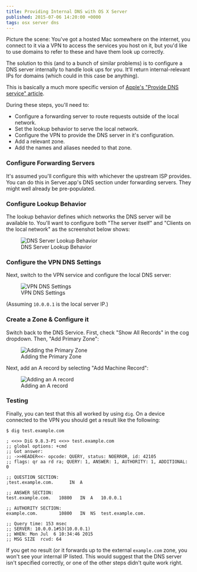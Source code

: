 ```yaml
---
title: Providing Internal DNS with OS X Server
published: 2015-07-06 14:20:00 +0000
tags: osx server dns
---
```


Picture the scene: You've got a hosted Mac somewhere on the internet, you
connect to it via a VPN to access the services you host on it, but you'd like
to use domains to refer to these and have them look up correctly.

The solution to this (and to a bunch of similar problems) is to configure a DNS
server internally to handle look ups for you. It'll return internal-relevant
IPs for domains (which could in this case be anything).

This is basically a much more specific version of [Apple's "Provide DNS
service" article][apple_dns_docs].

During these steps, you'll need to:

* Configure a forwarding server to route requests outside of the local network.
* Set the lookup behavior to serve the local network.
* Configure the VPN to provide the DNS server in it's configuration.
* Add a relevant zone.
* Add the names and aliases needed to that zone.

### Configure Forwarding Servers

It's assumed you'll configure this with whichever the upstream ISP provides.
You can do this in Server.app's DNS section under forwarding servers. They
might well already be pre-populated.

### Configure Lookup Behavior

The lookup behavior defines which networks the DNS server will be available to.
You'll want to configure both "The server itself" and "Clients on the local
network" as the screenshot below shows:

<figure>
  <img src="/resources/images/osx_server_dns_lookups.png"
  alt="DNS Server Lookup Behavior" max-width="500px">
  <figcaption>DNS Server Lookup Behavior</figcaption>
</figure>

### Configure the VPN DNS Settings

Next, switch to the VPN service and configure the local DNS server:

<figure>
  <img src="/resources/images/osx_server_vpn_dns_settings.png"
  alt="VPN DNS Settings" max-width="500px">
  <figcaption>VPN DNS Settings</figcaption>
</figure>

(Assuming `10.0.0.1` is the local server IP.)

### Create a Zone & Configure it

Switch back to the DNS Service. First, check "Show All Records" in the cog
dropdown. Then, "Add Primary Zone":

<figure>
  <img src="/resources/images/osx_server_dns_primary_zone.png"
  alt="Adding the Primary Zone" max-width="500px">
  <figcaption>Adding the Primary Zone</figcaption>
</figure>

Next, add an A record by selecting "Add Machine Record":

<figure>
  <img src="/resources/images/osx_server_dns_a_record.png"
  alt="Adding an A record" max-width="500px">
  <figcaption>Adding an A record</figcaption>
</figure>

### Testing

Finally, you can test that this all worked by using `dig`. On a device
connected to the VPN you should get a result like the following:

```
$ dig test.example.com

; <<>> DiG 9.8.3-P1 <<>> test.example.com
;; global options: +cmd
;; Got answer:
;; ->>HEADER<<- opcode: QUERY, status: NOERROR, id: 42105
;; flags: qr aa rd ra; QUERY: 1, ANSWER: 1, AUTHORITY: 1, ADDITIONAL: 0

;; QUESTION SECTION:
;test.example.com.      IN  A

;; ANSWER SECTION:
test.example.com.   10800   IN  A   10.0.0.1

;; AUTHORITY SECTION:
example.com.        10800   IN  NS  test.example.com.

;; Query time: 153 msec
;; SERVER: 10.0.0.1#53(10.0.0.1)
;; WHEN: Mon Jul  6 10:34:46 2015
;; MSG SIZE  rcvd: 64
```

If you get no result (or it forwards up to the external `example.com` zone, you
won't see your internal IP listed. This would suggest that the DNS server isn't
specified correctly, or one of the other steps didn't quite work right.

[apple_dns_docs]: https://help.apple.com/advancedserveradmin/mac/4.0/#/apd1E0474ED-5AD9-4463-A37C-0307042475D7
